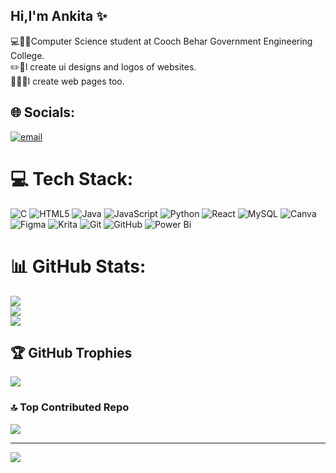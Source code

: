 ## Hi,I'm Ankita ✨<br/>
💻👩‍💻Computer Science student at Cooch Behar Government Engineering College.<br/>
✏️📝I create ui designs and logos of websites.<br/>
👩🏻‍💻I create web pages too.<br/>

## 🌐 Socials:
[![email](https://img.shields.io/badge/Email-D14836?logo=gmail&logoColor=white)](mailto:ankita.biswas2121@gmail.com) 

# 💻 Tech Stack:
![C](https://img.shields.io/badge/c-%2300599C.svg?style=for-the-badge&logo=c&logoColor=white) ![HTML5](https://img.shields.io/badge/html5-%23E34F26.svg?style=for-the-badge&logo=html5&logoColor=white) ![Java](https://img.shields.io/badge/java-%23ED8B00.svg?style=for-the-badge&logo=openjdk&logoColor=white) ![JavaScript](https://img.shields.io/badge/javascript-%23323330.svg?style=for-the-badge&logo=javascript&logoColor=%23F7DF1E) ![Python](https://img.shields.io/badge/python-3670A0?style=for-the-badge&logo=python&logoColor=ffdd54) ![React](https://img.shields.io/badge/react-%2320232a.svg?style=for-the-badge&logo=react&logoColor=%2361DAFB) ![MySQL](https://img.shields.io/badge/mysql-4479A1.svg?style=for-the-badge&logo=mysql&logoColor=white) ![Canva](https://img.shields.io/badge/Canva-%2300C4CC.svg?style=for-the-badge&logo=Canva&logoColor=white) ![Figma](https://img.shields.io/badge/figma-%23F24E1E.svg?style=for-the-badge&logo=figma&logoColor=white) ![Krita](https://img.shields.io/badge/Krita-203759?style=for-the-badge&logo=krita&logoColor=EEF37B) ![Git](https://img.shields.io/badge/git-%23F05033.svg?style=for-the-badge&logo=git&logoColor=white) ![GitHub](https://img.shields.io/badge/github-%23121011.svg?style=for-the-badge&logo=github&logoColor=white) ![Power Bi](https://img.shields.io/badge/power_bi-F2C811?style=for-the-badge&logo=powerbi&logoColor=black)
# 📊 GitHub Stats:
![](https://github-readme-stats.vercel.app/api?username=Ankita2814Biswas&theme=merko&hide_border=false&include_all_commits=false&count_private=false)<br/>
![](https://nirzak-streak-stats.vercel.app/?user=Ankita2814Biswas&theme=merko&hide_border=false)<br/>
![](https://github-readme-stats.vercel.app/api/top-langs/?username=Ankita2814Biswas&theme=merko&hide_border=false&include_all_commits=false&count_private=false&layout=compact)

## 🏆 GitHub Trophies
![](https://github-profile-trophy.vercel.app/?username=Ankita2814Biswas&theme=transparent&no-frame=false&no-bg=true&margin-w=4)

### 🔝 Top Contributed Repo
![](https://github-contributor-stats.vercel.app/api?username=Ankita2814Biswas&limit=5&theme=dark&combine_all_yearly_contributions=true)

---
[![](https://visitcount.itsvg.in/api?id=Ankita2814Biswas&icon=0&color=0)](https://visitcount.itsvg.in)

<!-- Proudly created with GPRM ( https://gprm.itsvg.in ) -->
